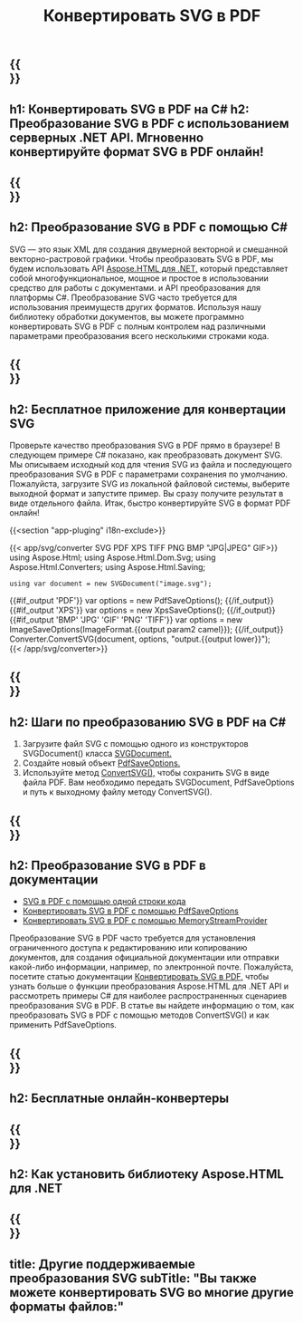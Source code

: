 ﻿---
translation: true
template: /templates/_template-conversion-child.md
title: Конвертировать SVG в PDF
description: Преобразование SVG в PDF на C#. Легко используйте API в любом приложении .NET. Попробуйте онлайн-конвертер SVG в PDF бесплатно!
url: /net/conversion/svg-to-pdf/
family: html
platformtag: net
feature: conversion
informat: SVG
outformat: PDF
otherformats: XPS GIF JPEG PNG TIFF BMP
---

{{<section banner>}}
---
h1: Конвертировать SVG в PDF на C#
h2: Преобразование SVG в PDF с использованием серверных .NET API. Мгновенно конвертируйте формат SVG в PDF онлайн!
---

{{<section overview>}}
---
h2: Преобразование SVG в PDF с помощью C#
---

SVG — это язык XML для создания двумерной векторной и смешанной векторно-растровой графики. Чтобы преобразовать SVG в PDF, мы будем использовать API [Aspose.HTML для .NET,](https://products.aspose.com/html/net/) который представляет собой многофункциональное, мощное и простое в использовании средство для работы с документами. и API преобразования для платформы C#. Преобразование SVG часто требуется для использования преимуществ других форматов. Используя нашу библиотеку обработки документов, вы можете программно конвертировать SVG в PDF с полным контролем над различными параметрами преобразования всего несколькими строками кода.

{{<section demos>}}
---
h2: Бесплатное приложение для конвертации SVG
---

Проверьте качество преобразования SVG в PDF прямо в браузере! В следующем примере C# показано, как преобразовать документ SVG. Мы описываем исходный код для чтения SVG из файла и последующего преобразования SVG в PDF с параметрами сохранения по умолчанию. Пожалуйста, загрузите SVG из локальной файловой системы, выберите выходной формат и запустите пример. Вы сразу получите результат в виде отдельного файла. Итак, быстро конвертируйте SVG в формат PDF онлайн!

{{<section "app-pluging" i18n-exclude>}}

{{< app/svg/converter SVG PDF  XPS TIFF PNG BMP "JPG|JPEG" GIF>}}
using Aspose.Html;
using Aspose.Html.Dom.Svg;
using Aspose.Html.Converters;
using Aspose.Html.Saving;

    using var document = new SVGDocument("image.svg");
{{#if_output 'PDF'}}
    var options = new PdfSaveOptions();
{{/if_output}}
{{#if_output 'XPS'}}
    var options = new XpsSaveOptions();
{{/if_output}}
{{#if_output 'BMP' 'JPG' 'GIF' 'PNG' 'TIFF'}}
    var options = new ImageSaveOptions(ImageFormat.{{output param2 camel}});
{{/if_output}}
    Converter.ConvertSVG(document, options, "output.{{output lower}}");   
{{< /app/svg/converter>}}


{{<section steps>}}
---
h2: Шаги по преобразованию SVG в PDF на C#
---

1. Загрузите файл SVG с помощью одного из конструкторов SVGDocument() класса [SVGDocument.](https://reference.aspose.com/html/net/aspose.html.dom.svg/svgdocument/)
1. Создайте новый объект [PdfSaveOptions.](https://reference.aspose.com/html/net/aspose.html.saving/pdfsaveoptions/)
1. Используйте метод [ConvertSVG(),](https://reference.aspose.com/html/net/aspose.html.converters/converter/convertsvg/#convertsvg_3) чтобы сохранить SVG в виде файла PDF. Вам необходимо передать SVGDocument, PdfSaveOptions и путь к выходному файлу методу ConvertSVG().

{{<section documentation>}}
---
h2: Преобразование SVG в PDF в документации
---

  - <a href="https://docs.aspose.com/html/net/converting-between-formats/svg-to-pdf/#svg-to-pdf-by-a-одной строкой кода " target="_blank">SVG в PDF с помощью одной строки кода</a>
  - <a href="https://docs.aspose.com/html/net/converting-between-formats/svg-to-pdf/#convert-svg-to-pdf-using-pdfsaveoptions" target="_blank" >Конвертировать SVG в PDF с помощью PdfSaveOptions</a>
  - <a href="https://docs.aspose.com/html/net/converting-between-formats/svg-to-pdf/#output-stream-providers" target="_blank">Конвертировать SVG в PDF с помощью MemoryStreamProvider</a>

Преобразование SVG в PDF часто требуется для установления ограниченного доступа к редактированию или копированию документов, для создания официальной документации или отправки какой-либо информации, например, по электронной почте. Пожалуйста, посетите статью документации [Конвертировать SVG в PDF,](https://docs.aspose.com/html/net/converting-between-formats/svg-to-pdf/) чтобы узнать больше о функции преобразования Aspose.HTML для .NET API и рассмотреть примеры C# для наиболее распространенных сценариев преобразования SVG в PDF. В статье вы найдете информацию о том, как преобразовать SVG в PDF с помощью методов ConvertSVG() и как применить PdfSaveOptions.

{{<section online-converters>}}
---
h2: Бесплатные онлайн-конвертеры
---

{{<section get-started>}}
---
h2: Как установить библиотеку Aspose.HTML для .NET
---

{{<section other-conversions>}}
---
title: Другие поддерживаемые преобразования SVG
subTitle: "Вы также можете конвертировать SVG во многие другие форматы файлов:"
---